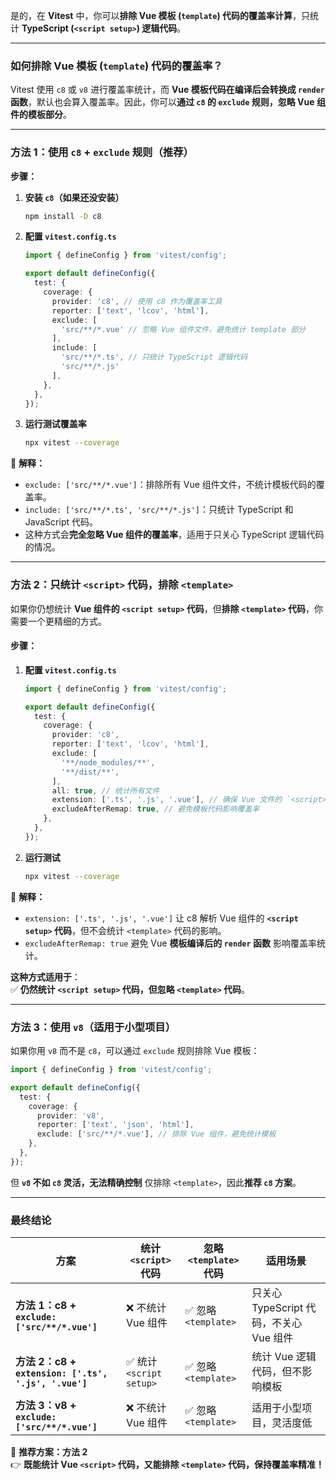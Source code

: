 是的，在 **Vitest** 中，你可以**排除 Vue 模板 (`template`) 代码的覆盖率计算**，只统计 **TypeScript (`<script setup>`) 逻辑代码**。  

---

### **如何排除 Vue 模板 (`template`) 代码的覆盖率？**

Vitest 使用 `c8` 或 `v8` 进行覆盖率统计，而 **Vue 模板代码在编译后会转换成 `render` 函数**，默认也会算入覆盖率。因此，你可以**通过 `c8` 的 `exclude` 规则，忽略 Vue 组件的模板部分**。

---

### **方法 1：使用 `c8` + `exclude` 规则（推荐）**
**步骤：**
1. **安装 `c8`（如果还没安装）**
   ```sh
   npm install -D c8
   ```

2. **配置 `vitest.config.ts`**
   ```ts
   import { defineConfig } from 'vitest/config';

   export default defineConfig({
     test: {
       coverage: {
         provider: 'c8', // 使用 c8 作为覆盖率工具
         reporter: ['text', 'lcov', 'html'],
         exclude: [
           'src/**/*.vue' // 忽略 Vue 组件文件，避免统计 template 部分
         ],
         include: [
           'src/**/*.ts', // 只统计 TypeScript 逻辑代码
           'src/**/*.js'
         ],
       },
     },
   });
   ```

3. **运行测试覆盖率**
   ```sh
   npx vitest --coverage
   ```

📌 **解释：**  
- `exclude: ['src/**/*.vue']`：排除所有 Vue 组件文件，不统计模板代码的覆盖率。  
- `include: ['src/**/*.ts', 'src/**/*.js']`：只统计 TypeScript 和 JavaScript 代码。  
- 这种方式会**完全忽略 Vue 组件的覆盖率**，适用于只关心 TypeScript 逻辑代码的情况。

---

### **方法 2：只统计 `<script>` 代码，排除 `<template>`**
如果你仍想统计 **Vue 组件的 `<script setup>` 代码**，但**排除 `<template>` 代码**，你需要一个更精细的方式。

#### **步骤：**
1. **配置 `vitest.config.ts`**
   ```ts
   import { defineConfig } from 'vitest/config';

   export default defineConfig({
     test: {
       coverage: {
         provider: 'c8',
         reporter: ['text', 'lcov', 'html'],
         exclude: [
           '**/node_modules/**',
           '**/dist/**',
         ],
         all: true, // 统计所有文件
         extension: ['.ts', '.js', '.vue'], // 确保 Vue 文件的 `<script>` 代码也被统计
         excludeAfterRemap: true, // 避免模板代码影响覆盖率
       },
     },
   });
   ```

2. **运行测试**
   ```sh
   npx vitest --coverage
   ```

📌 **解释：**
- `extension: ['.ts', '.js', '.vue']` 让 c8 解析 Vue 组件的 **`<script setup>` 代码**，但不会统计 `<template>` 代码的影响。  
- `excludeAfterRemap: true` 避免 Vue **模板编译后的 `render` 函数** 影响覆盖率统计。  

**这种方式适用于**：  
✅ **仍然统计 `<script setup>` 代码，但忽略 `<template>` 代码**。

---

### **方法 3：使用 `v8`（适用于小型项目）**
如果你用 `v8` 而不是 `c8`，可以通过 `exclude` 规则排除 Vue 模板：

```ts
import { defineConfig } from 'vitest/config';

export default defineConfig({
  test: {
    coverage: {
      provider: 'v8',
      reporter: ['text', 'json', 'html'],
      exclude: ['src/**/*.vue'], // 排除 Vue 组件，避免统计模板
    },
  },
});
```

但 **`v8` 不如 `c8` 灵活，无法精确控制** 仅排除 `<template>`，因此**推荐 `c8` 方案**。

---

### **最终结论**
| 方案 | 统计 `<script>` 代码 | 忽略 `<template>` 代码 | 适用场景 |
|------|----------------|----------------|------------------|
| **方法 1：c8 + `exclude: ['src/**/*.vue']`** | ❌ 不统计 Vue 组件 | ✅ 忽略 `<template>` | 只关心 TypeScript 代码，不关心 Vue 组件 |
| **方法 2：c8 + `extension: ['.ts', '.js', '.vue']`** | ✅ 统计 `<script setup>` | ✅ 忽略 `<template>` | 统计 Vue 逻辑代码，但不影响模板 |
| **方法 3：v8 + `exclude: ['src/**/*.vue']`** | ❌ 不统计 Vue 组件 | ✅ 忽略 `<template>` | 适用于小型项目，灵活度低 |

🚀 **推荐方案：方法 2**  
👉 **既能统计 Vue `<script>` 代码，又能排除 `<template>` 代码，保持覆盖率精准！**